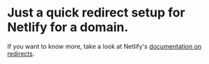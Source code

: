 # Just a quick redirect setup for Netlify for a domain.

If you want to know more, take a look at Netlify's [documentation on redirects](https://www.netlify.com/docs/redirects/).
